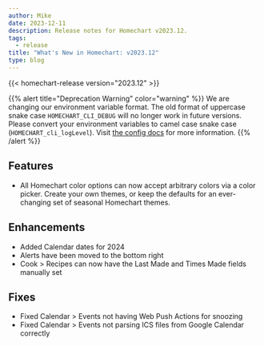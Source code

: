```yaml
---
author: Mike
date: 2023-12-11
description: Release notes for Homechart v2023.12.
tags:
  - release
title: "What's New in Homechart: v2023.12"
type: blog
---
```


{{< homechart-release version="2023.12" >}}

{{% alert title="Deprecation Warning" color="warning" %}}
We are changing our environment variable format.  The old format of uppercase snake case `HOMECHART_CLI_DEBUG` will no longer work in future versions.  Please convert your environment variables to camel case snake case (`HOMECHART_cli_logLevel`).  Visit [the config docs](../../docs/references/config) for more information.
{{% /alert %}}

## Features

- All Homechart color options can now accept arbitrary colors via a color picker.  Create your own themes, or keep the defaults for an ever-changing set of seasonal Homechart themes.

## Enhancements

- Added Calendar dates for 2024
- Alerts have been moved to the bottom right
- Cook > Recipes can now have the Last Made and Times Made fields manually set

## Fixes

- Fixed Calendar > Events not having Web Push Actions for snoozing
- Fixed Calendar > Events not parsing ICS files from Google Calendar correctly
